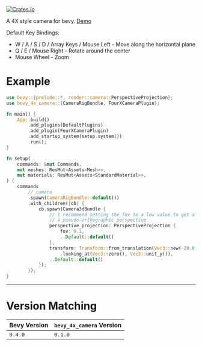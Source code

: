 [![Crates.io](https://img.shields.io/crates/v/bevy_4x_camera)](https://crates.io/crates/bevy_4x_camera)

A 4X style camera for bevy. [Demo](https://imgur.com/XIIDcIW)

Default Key Bindings:

- W / A / S / D / Array Keys / Mouse Left - Move along the horizontal plane
- Q / E / Mouse Right - Rotate around the center
- Mouse Wheel - Zoom

# Example

```rust
use bevy::{prelude::*, render::camera::PerspectiveProjection};
use bevy_4x_camera::{CameraRigBundle, FourXCameraPlugin};

fn main() {
    App::build()
        .add_plugins(DefaultPlugins)
        .add_plugin(FourXCameraPlugin)
        .add_startup_system(setup.system())
        .run();
}

fn setup(
    commands: &mut Commands,
    mut meshes: ResMut<Assets<Mesh>>,
    mut materials: ResMut<Assets<StandardMaterial>>,
) {
    commands
        // camera
        .spawn(CameraRigBundle::default())
        .with_children(|cb| {
            cb.spawn(Camera3dBundle {
                // I recommend setting the fov to a low value to get a
                // a pseudo-orthographic perspective
                perspective_projection: PerspectiveProjection {
                    fov: 0.1,
                    ..Default::default()
                },
                transform: Transform::from_translation(Vec3::new(-20.0, 20., 0.0))
                    .looking_at(Vec3::zero(), Vec3::unit_y()),
                ..Default::default()
            });
        });
}
```

---

# Version Matching

| Bevy Version | `bevy_4x_camera` Version |
| ------------ | ------------------------ |
| `0.4.0`      | `0.1.0`                  |